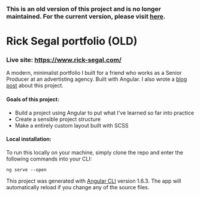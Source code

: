 ### This is an old version of this project and is no longer maintained. For the current version, please visit [here](https://github.com/johnnycopes/rick-portfolio).

# Rick Segal portfolio (OLD)

### Live site: https://www.rick-segal.com/

A modern, minimalist portfolio I built for a friend who works as a Senior Producer at an advertisting agency. Built with Angular. I also wrote a [blog post](https://medium.com/@johnnycopes/lessons-learned-from-my-first-angular-2-project-c3ff2593fe7d) about this project.

#### Goals of this project:

- Build a project using Angular to put what I've learned so far into practice
- Create a sensible project structure
- Make a entirely custom layout built with SCSS

#### Local installation:

To run this locally on your machine, simply clone the repo and enter the following commands into your CLI:

```
ng serve --open
```

This project was generated with [Angular CLI](https://github.com/angular/angular-cli) version 1.6.3. The app will automatically reload if you change any of the source files.
